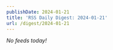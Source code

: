 ```yaml
---
publishDate: 2024-01-21
title: 'RSS Daily Digest: 2024-01-21'
url: /digest/2024-01-21
---
```


_No feeds today!_
